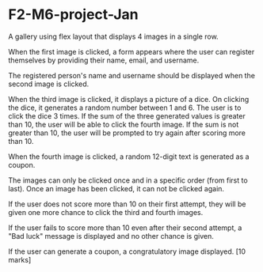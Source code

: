 # F2-M6-project-Jan
 A gallery using flex layout that displays 4 images in a single row.
 
 When the first image is clicked, a form appears where the user can register themselves by providing their name, email, and username.
 
 The registered person's name and username should be displayed when the second image is clicked.
 
 When the third image is clicked, it displays a picture of a dice. On clicking the dice, it generates a random number between 1 and 6. The user is to click the dice 3     times. If the sum of the three generated values is greater than 10, the user will be able to click the fourth image. If the sum is not greater than 10, the user will     be prompted to try again after scoring more than 10.
 
 When the fourth image is clicked, a random 12-digit text is generated as a coupon.
 
 The images can only be clicked once and in a specific order (from first to last). Once an image has been clicked, it can not be clicked again.
 
 If the user does not score more than 10 on their first attempt, they will be given one more chance to click the third and fourth images.
 
 If the user fails to score more than 10 even after their second attempt, a "Bad luck" message is displayed and no other chance is given.
 
 If the user can generate a coupon, a congratulatory image displayed. [10 marks]
